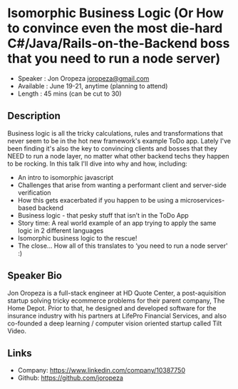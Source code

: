Isomorphic Business Logic (Or How to convince even the most die-hard C#/Java/Rails-on-the-Backend boss that you need to run a node server)
========================

* Speaker   : Jon Oropeza <joropeza@gmail.com>
* Available : June 19-21, anytime (planning to attend)
* Length    : 45 mins (can be cut to 30)

Description
-----------

Business logic is all the tricky calculations, rules and transformations that never seem to be in the hot new framework's example ToDo app. Lately I've been finding it's also the key to convincing clients and bosses that they NEED to run a node layer, no matter what other backend techs they happen to be rocking. In this talk I'll dive into why and how, including:

- An intro to isomorphic javascript
- Challenges that arise from wanting a performant client and server-side verification
- How this gets exacerbated if you happen to be using a microservices-based backend
- Business logic - that pesky stuff that isn’t in the ToDo App
- Story time: A real world example of an app trying to apply the same logic in 2 different languages
- Isomorphic business logic to the rescue!
- The close... How all of this translates to ‘you need to run a node server' :)


Speaker Bio
-----------

Jon Oropeza is a full-stack engineer at HD Quote Center, a post-aquisition startup solving tricky ecommerce problems for their parent company, The Home Depot. Prior to that, he designed and developed software for the insurance industry with his partners at LifePro Financial Services, and also co-founded a deep learning / computer vision oriented startup called Tilt Video.

Links
-----

- Company: <https://www.linkedin.com/company/10387750>
- Github: <https://github.com/joropeza>
